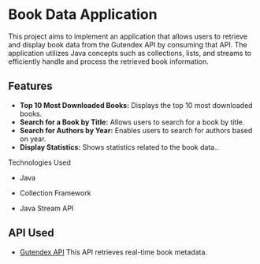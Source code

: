 # Book Data Application

This project aims to implement an application that allows users to retrieve and display book data from the Gutendex API by consuming that API. The application utilizes Java concepts such as collections, lists, and streams to efficiently handle and process the retrieved book information.

## Features

- **Top 10 Most Downloaded Books:**  Displays the top 10 most downloaded books.
- **Search for a Book by Title:** Allows users to search for a book by title.
- **Search for Authors by Year:** Enables users to search for authors based on year.
- **Display Statistics:** Shows statistics related to the book data..

 Technologies Used

- Java

- Collection Framework
- Java Stream API


## API Used
- [Gutendex API](https://gutendex.com/)  This API retrieves real-time book metadata.